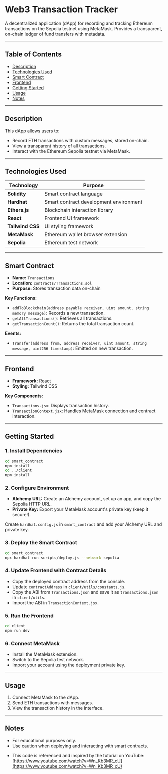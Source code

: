 # Web3 Transaction Tracker

A decentralized application (dApp) for recording and tracking Ethereum transactions on the Sepolia testnet using MetaMask. Provides a transparent, on-chain ledger of fund transfers with metadata.

---

## Table of Contents

- [Description](#description)
- [Technologies Used](#technologies-used)
- [Smart Contract](#smart-contract)
- [Frontend](#frontend)
- [Getting Started](#getting-started)
- [Usage](#usage)
- [Notes](#notes)

---

## Description

This dApp allows users to:
- Record ETH transactions with custom messages, stored on-chain.
- View a transparent history of all transactions.
- Interact with the Ethereum Sepolia testnet via MetaMask.

---

## Technologies Used

| Technology      | Purpose                                 |
|-----------------|-----------------------------------------|
| **Solidity**    | Smart contract language                 |
| **Hardhat**     | Smart contract development environment  |
| **Ethers.js**   | Blockchain interaction library          |
| **React**       | Frontend UI framework                   |
| **Tailwind CSS**| UI styling framework                    |
| **MetaMask**    | Ethereum wallet browser extension       |
| **Sepolia**     | Ethereum test network                   |

---

## Smart Contract

- **Name:** `Transactions`
- **Location:** `contracts/Transactions.sol`
- **Purpose:** Stores transaction data on-chain

**Key Functions:**
- `addToBlockchain(address payable receiver, uint amount, string memory message)`: Records a new transaction.
- `getAllTransactions()`: Retrieves all transactions.
- `getTransactionCount()`: Returns the total transaction count.

**Events:**
- `Transfer(address from, address receiver, uint amount, string message, uint256 timestamp)`: Emitted on new transaction.

---

## Frontend

- **Framework:** React
- **Styling:** Tailwind CSS

**Key Components:**
- `Transactions.jsx`: Displays transaction history.
- `TransactionContext.jsx`: Handles MetaMask connection and contract interaction.

---

## Getting Started

### 1. Install Dependencies

```bash
cd smart_contract
npm install
cd ../client
npm install
```

### 2. Configure Environment

- **Alchemy URL:** Create an Alchemy account, set up an app, and copy the Sepolia HTTP URL.
- **Private Key:** Export your MetaMask account's private key (keep it secure!).

Create `hardhat.config.js` in `smart_contract` and add your Alchemy URL and private key.

### 3. Deploy the Smart Contract

```bash
cd smart_contract
npx hardhat run scripts/deploy.js --network sepolia
```

### 4. Update Frontend with Contract Details

- Copy the deployed contract address from the console.
- Update `contractAddress` in `client/utils/constants.js`.
- Copy the ABI from `Transactions.json` and save it as `transactions.json` in `client/utils`.
- Import the ABI in `TransactionContext.jsx`.

### 5. Run the Frontend

```bash
cd client
npm run dev
```

### 6. Connect MetaMask

- Install the MetaMask extension.
- Switch to the Sepolia test network.
- Import your account using the deployment private key.

---

## Usage

1. Connect MetaMask to the dApp.
2. Send ETH transactions with messages.
3. View the transaction history in the interface.

---

## Notes

- For educational purposes only.
- Use caution when deploying and interacting with smart contracts.
*   This code is referenced and inspired by the tutorial on YouTube: [https://www.youtube.com/watch?v=Wn_Kb3MR_cU](https://www.youtube.com/watch?v=Wn_Kb3MR_cU)

